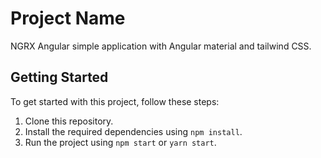 # Project Name

NGRX Angular simple application with Angular material and tailwind CSS.

## Getting Started

To get started with this project, follow these steps:

1. Clone this repository.
2. Install the required dependencies using `npm install`.
3. Run the project using `npm start` or `yarn start`.